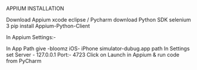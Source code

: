 APPIUM INSTALLATION

Download Appium
xcode 
eclipse / Pycharm
download Python SDK
selenium 3 
pip install Appium-Python-Client

In Appium Settings:-

In App Path give -bloomz iOS- iPhone simulator-dubug.app path
In Settings set Server - 127.0.0.1
Port:- 4723
Click on Launch in Appium & run code from PyCharm
